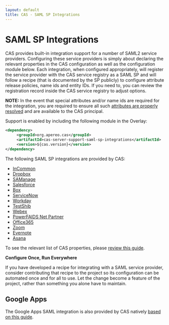 ```yaml
---
layout: default
title: CAS - SAML SP Integrations
---
```


# SAML SP Integrations

CAS provides built-in integration support for a number of SAML2 service providers. Configuring these service providers
is simply about declaring the relevant properties in the CAS configuration as well as the configuration module below. Each integration,
when configured appropriately, will register the service provider with the CAS service registry as a SAML SP and will follow
a recipe (that is documented by the SP publicly) to configure attribute release policies, name ids and entity IDs. If you need to,
you can review the registration record inside the CAS service registry to adjust options.

**NOTE:** In the event that special attributes and/or name ids are required for the integration, you are required
to ensure all such [attributes are properly resolved](Attribute-Resolution.html) and are available to the CAS principal.

Support is enabled by including the following module in the Overlay:

```xml
<dependency>
     <groupId>org.apereo.cas</groupId>
     <artifactId>cas-server-support-saml-sp-integrations</artifactId>
     <version>${cas.version}</version>
</dependency>
```

The following SAML SP integrations are provided by CAS:

* [InCommon](http://www.incommon.org/federation/metadata.html)
* [Dropbox](https://www.dropbox.com/guide/admin/security/configure-single-sign-on)
* [SAManage](https://blog.samanage.com/company/saml-single-sign-on-support-samanage/)
* [Salesforce](https://help.salesforce.com/HTViewHelpDoc?id=sso_saml.htm)
* [Box](https://community.box.com/t5/For-Admins/Single-Sign-On-SSO-with-Box-For-Administrators/ta-p/1263)
* [ServiceNow](http://wiki.servicenow.com/index.php?title=SAML_2.0_Web_Browser_SSO_Profile)
* [Workday](http://www.workday.com/)
* [TestShib](http://www.testshib.org)
* [Webex](https://help.webex.com/docs/DOC-1067)
* [PowerFAIDS Net Partner](https://www.collegeboard.org/powerfaids/net-partner)
* [Office365](https://msdn.microsoft.com/en-us/library/azure/dn641269.aspx)
* [Zoom](https://support.zoom.us/hc/en-us/articles/201363003-Getting-Started-with-SSO)
* [Evernote](https://help.evernote.com/hc/en-us/articles/209005217-How-to-configure-SSO-for-your-business)
* [Asana](https://asana.com/guide/help/premium/authentication#gl-saml)



To see the relevant list of CAS properties, please [review this guide](../installation/Configuration-Properties.html).

<div class="alert alert-info"><strong>Configure Once, Run Everywhere</strong><p>If you have developed a recipe for integrating
with a SAML service provider, consider contributing that recipe to the project so its configuration
can be automated once and for all to use. Let the change become a feature of the project, rather than something you alone have to maintain.</p></div>

## Google Apps

The Google Apps SAML integration is also provided by CAS natively [based on this guide](Google-Apps-Integration.html).
